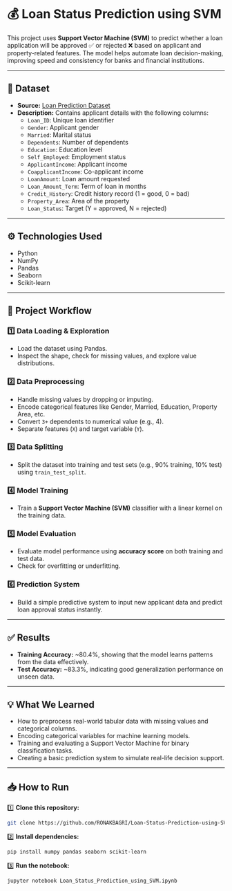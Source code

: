 # 💰 Loan Status Prediction using SVM

This project uses **Support Vector Machine (SVM)** to predict whether a loan application will be approved ✅ or rejected ❌ based on applicant and property-related features. The model helps automate loan decision-making, improving speed and consistency for banks and financial institutions.

---

## 📄 Dataset

- **Source:** [Loan Prediction Dataset](https://www.kaggle.com/datasets/ninzaami/loan-predication)
- **Description:** Contains applicant details with the following columns:
  - `Loan_ID`: Unique loan identifier
  - `Gender`: Applicant gender
  - `Married`: Marital status
  - `Dependents`: Number of dependents
  - `Education`: Education level
  - `Self_Employed`: Employment status
  - `ApplicantIncome`: Applicant income
  - `CoapplicantIncome`: Co-applicant income
  - `LoanAmount`: Loan amount requested
  - `Loan_Amount_Term`: Term of loan in months
  - `Credit_History`: Credit history record (1 = good, 0 = bad)
  - `Property_Area`: Area of the property
  - `Loan_Status`: Target (Y = approved, N = rejected)

---

## ⚙️ Technologies Used

- Python
- NumPy
- Pandas
- Seaborn
- Scikit-learn

---

## 🚀 Project Workflow

### 1️⃣ Data Loading & Exploration
- Load the dataset using Pandas.
- Inspect the shape, check for missing values, and explore value distributions.

### 2️⃣ Data Preprocessing
- Handle missing values by dropping or imputing.
- Encode categorical features like Gender, Married, Education, Property Area, etc.
- Convert `3+` dependents to numerical value (e.g., 4).
- Separate features (`X`) and target variable (`Y`).

### 3️⃣ Data Splitting
- Split the dataset into training and test sets (e.g., 90% training, 10% test) using `train_test_split`.

### 4️⃣ Model Training
- Train a **Support Vector Machine (SVM)** classifier with a linear kernel on the training data.

### 5️⃣ Model Evaluation
- Evaluate model performance using **accuracy score** on both training and test data.
- Check for overfitting or underfitting.

### 6️⃣ Prediction System
- Build a simple predictive system to input new applicant data and predict loan approval status instantly.

---

## ✅ Results

- **Training Accuracy:** ~80.4%, showing that the model learns patterns from the data effectively.
- **Test Accuracy:** ~83.3%, indicating good generalization performance on unseen data.


---

## 💡 What We Learned

- How to preprocess real-world tabular data with missing values and categorical columns.
- Encoding categorical variables for machine learning models.
- Training and evaluating a Support Vector Machine for binary classification tasks.
- Creating a basic prediction system to simulate real-life decision support.

---

## 📥 How to Run

1️⃣ **Clone this repository:**

```bash
git clone https://github.com/RONAKBAGRI/Loan-Status-Prediction-using-SVM.git
```

2️⃣ **Install dependencies:**
```bash
pip install numpy pandas seaborn scikit-learn
```

3️⃣ **Run the notebook:**
```bash
jupyter notebook Loan_Status_Prediction_using_SVM.ipynb
```
